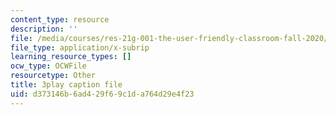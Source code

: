 ```yaml
---
content_type: resource
description: ''
file: /media/courses/res-21g-001-the-user-friendly-classroom-fall-2020/d373146b6ad429f69c1da764d29e4f23_3zuEzPzbNPg.srt
file_type: application/x-subrip
learning_resource_types: []
ocw_type: OCWFile
resourcetype: Other
title: 3play caption file
uid: d373146b-6ad4-29f6-9c1d-a764d29e4f23
---
```


